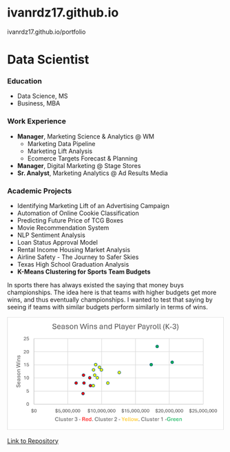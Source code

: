 # ivanrdz17.github.io
 ivanrdz17.github.io/portfolio

# Data Scientist

### Education
- Data Science, MS
- Business, MBA

### Work Experience
- **Manager**, Marketing Science & Analytics @ WM
  - Marketing Data Pipeline
  - Marketing Lift Analysis
  - Ecomerce Targets Forecast & Planning
- **Manager**, Digital Marketing @ Stage Stores
- **Sr. Analyst**, Marketing Analytics @ Ad Results Media

### Academic Projects
- Identifying Marketing Lift of an Advertising Campaign
- Automation of Online Cookie Classification
- Predicting Future Price of TCG Boxes
- Movie Recommendation System
- NLP Sentiment Analysis
- Loan Status Approval Model
- Rental Income Housing Market Analysis
- Airline Safety - The Journey to Safer Skies
- Texas High School Graduation Analysis
- **K-Means Clustering for Sports Team Budgets**

In sports there has always existed the saying that money buys championships. The idea here is that teams with higher budgets get more wins, and thus eventually championships. I wanted to test that saying by seeing if teams with similar budgets perform similarly in terms of wins.

![k-means](/assets/img/k-means.png)

[Link to Repository](https://github.com/ivanrdz231r/portfolio/tree/main/projects/academic/K-Means%20Clustering%20for%20Sports%20Team%20Budgets)

